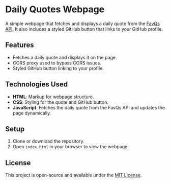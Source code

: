 # Daily Quotes Webpage

A simple webpage that fetches and displays a daily quote from the [FavQs API](https://favqs.com/api). It also includes a styled GitHub button that links to your GitHub profile.

## Features
- Fetches a daily quote and displays it on the page.
- CORS proxy used to bypass CORS issues.
- Styled GitHub button linking to your profile.

## Technologies Used
- **HTML**: Markup for webpage structure.
- **CSS**: Styling for the quote and GitHub button.
- **JavaScript**: Fetches the daily quote from the FavQs API and updates the page dynamically.

## Setup
1. Clone or download the repository.
2. Open `index.html` in your browser to view the webpage.

## License
This project is open-source and available under the [MIT License](LICENSE).
